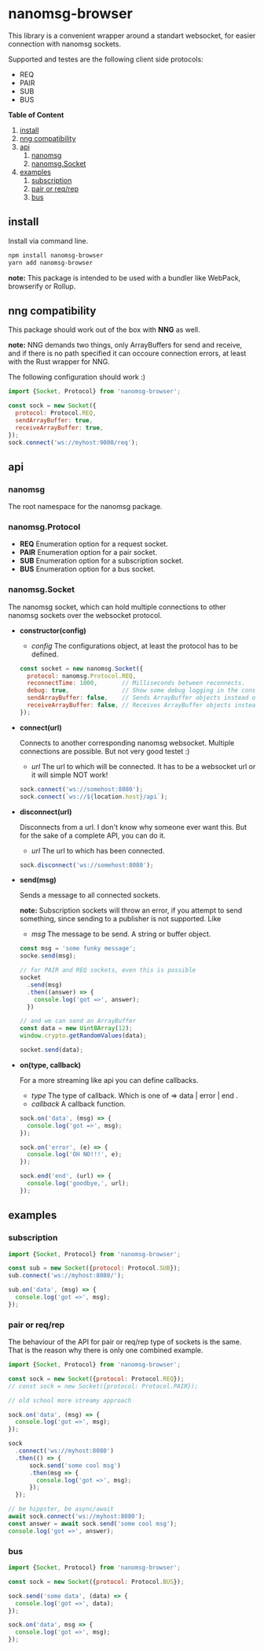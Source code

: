 # nanomsg-browser

This library is a convenient wrapper around a standart websocket, for
easier connection with nanomsg sockets.

Supported and testes are the following client side protocols:

+ REQ
+ PAIR
+ SUB
+ BUS

**Table of Content**

1. [install](#install)
2. [nng compatibility](#nng-compatibility)
3. [api](#api)
    1. [nanomsg](#nanomsg)
    2. [nanomsg.Socket](#nanomsgsocket)
4. [examples](#examples)
    1. [subscription](#subscription)
    2. [pair or req/rep](#pair-or-reqrep)
    3. [bus](#bus)

## install

Install via command line.

```sh
npm install nanomsg-browser
yarn add nanomsg-browser
```
**note:** This package is intended to be used with a bundler like WebPack, browserify or Rollup.

## nng compatibility

This package should work out of the box with **NNG** as well.

**note:** NNG demands two things, only ArrayBuffers for send and receive, and if there is no path specified it can occoure connection errors, at least with the Rust wrapper for NNG.

The following configuration should work :)
```js
import {Socket, Protocol} from 'nanomsg-browser';

const sock = new Socket({
  protocol: Protocol.REQ,
  sendArrayBuffer: true,
  receiveArrayBuffer: true,
});
sock.connect('ws://myhost:9000/req');
```

## api

### nanomsg

The root namespace for the nanomsg package.

### nanomsg.Protocol

+ **REQ** Enumeration option for a request socket.
+ **PAIR** Enumeration option for a pair socket.
+ **SUB** Enumeration option for a subscription socket.
+ **BUS** Enumeration option for a bus socket.

### nanomsg.Socket

The nanomsg socket, which can hold multiple connections to other
nanomsg sockets over the websocket protocol.

+ **constructor(config)**
  + *config* The configurations object, at least the protocol has to be defined.

  ```js
  const socket = new nanomsg.Socket({
    protocol: nanomsg.Protocol.REQ,
    reconnectTime: 1000,       // Milliseconds between reconnects.
    debug: true,               // Show some debug logging in the console.
    sendArrayBuffer: false,    // Sends ArrayBuffer objects instead of strings. Default is `false`.
    receiveArrayBuffer: false, // Receives ArrayBuffer objects instead of strings. Default is `false`.
  });
  ```
+ **connect(url)**

  Connects to another corresponding nanomsg websocket.
  Multiple connections are possible. But not very good testet :)
  + *url* The url to which will be connected. It has to be a    websocket url or it will simple NOT work!

  ```js
  sock.connect('ws://somehost:8080');
  sock.connect(`ws://${location.host}/api`);
  ```
+ **disconnect(url)**

  Disconnects from a url. I don't know why someone ever want this. But for the sake of a complete API, you can do it.

  + *url* The url to which has been connected.

  ```js
  sock.disconnect('ws://somehost:8080');
  ```

+ **send(msg)**

  Sends a message to all connected sockets.

  **note:** Subscription sockets will throw an error, if you attempt to send something,
    since sending to a publisher is not supported. Like

  + *msg* The message to be send. A string or buffer object.

  ```js
  const msg = 'some funky message';
  socke.send(msg);

  // for PAIR and REQ sockets, even this is possible
  socket
    .send(msg)
    .then((answer) => {
      console.log('got =>', answer);
    })

  // and we can send an ArrayBuffer
  const data = new Uint8Array(12);
  window.crypto.getRandomValues(data);

  socket.send(data);
  ```

+ **on(type, callback)**

  For a more streaming like api you can define callbacks.

  + *type* The type of callback. Which is one of => data | error | end .
  + *callback* A callback function.

  ```js
  sock.on('data', (msg) => {
    console.log('got =>', msg);
  });

  sock.on('error', (e) => {
    console.log('OH NO!!!', e);
  });

  sock.end('end', (url) => {
    console.log('goodbye,', url);
  });
  ```

## examples

### subscription

  ```js
  import {Socket, Protocol} from 'nanomsg-browser';

  const sub = new Socket({protocol: Protocol.SUB});
  sub.connect('ws://myhost:8080/');

  sub.on('data', (msg) => {
    console.log('got =>', msg);
  });
  ```

### pair or req/rep

  The behaviour of the API for pair or req/rep type of sockets
  is the same. That is the reason why there is only one combined example.

  ```js
  import {Socket, Protocol} from 'nanomsg-browser';

  const sock = new Socket({protocol: Protocol.REQ});
  // const sock = new Socket({protocol: Protocol.PAIR});

  // old school more streamy approach

  sock.on('data', (msg) => {
    console.log('got =>', msg);
  });

  sock
    .connect('ws://myhost:8080')
    .then(() => {
        sock.send('some cool msg')
        .then(msg => {
          console.log('got =>', msg);
        });
    });

  // be hippster, be async/await
  await sock.connect('ws://myhost:8080');
  const answer = await sock.send('some cool msg');
  console.log('got =>', answer);
  ```

### bus

  ```js
  import {Socket, Protocol} from 'nanomsg-browser';

  const sock = new Socket({protocol: Protocol.BUS});

  sock.send('some data', (data) => {
    console.log('got =>', data);
  });

  sock.on('data', msg => {
    console.log('got =>', msg);
  });
  ```
